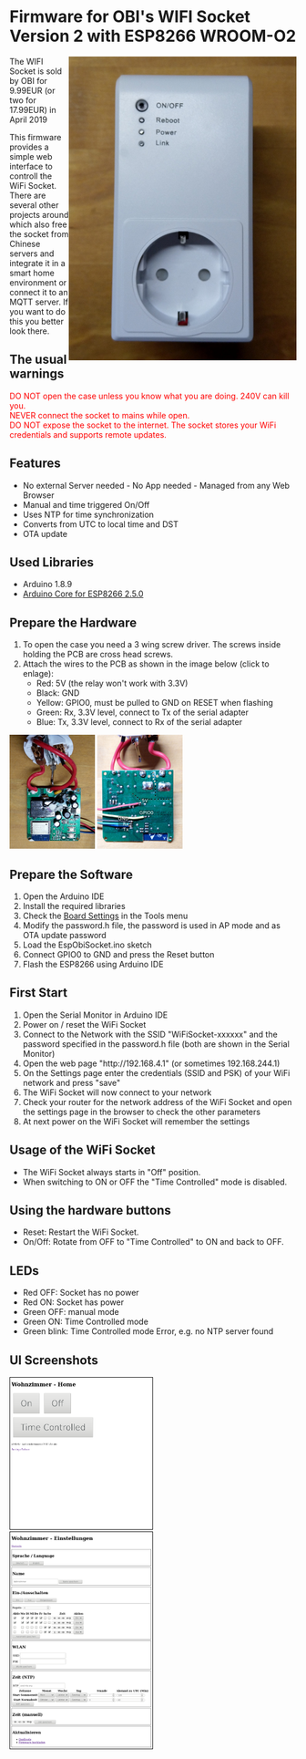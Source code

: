 <h1>Firmware for OBI's WIFI Socket Version 2 with ESP8266 WROOM-O2</h1>

<a href="images/gehaeuse.jpg"><img src="images/gehaeuse.jpg" alt="Gehaeuse" width="400px" align="right"/></a>

<p>The WIFI Socket is sold by OBI for 9.99EUR (or two for 17.99EUR) in April 2019</p>
<p>This firmware provides a simple web interface to controll the WiFi Socket.<br/>There are several other projects around which also free the socket from Chinese servers and integrate it in a smart home environment or connect it to an MQTT server. If you want to do this you better look there.</p>

<h2>The usual warnings</h2>
<p><span style="color: red">DO NOT open the case unless you know what you are doing. 240V can kill you.<br/>
NEVER connect the socket to mains while open.<br/>
DO NOT expose  the socket to the internet. The socket stores your WiFi credentials and supports remote updates.</span></p>

<h2>Features</h2>
<ul>
  <li>No external Server needed - No App needed - Managed from any Web Browser</li>
  <li>Manual and time triggered On/Off</li>
  <li>Uses NTP for time synchronization</li>
  <li>Converts from UTC to local time and DST</li>
  <li>OTA update</li>
</ul>

<h2>Used Libraries</h2>
<ul>
  <li>Arduino 1.8.9</li>
  <li><a href="https://github.com/esp8266/Arduino">Arduino Core for ESP8266 2.5.0</a></li>
</ul>

<h2>Prepare the Hardware</h2>
<ol>
  <li>To open the case you need a 3 wing screw driver. The screws inside holding the PCB are cross head screws.</li>
  <li>Attach the wires to the PCB as shown in the image below (click to enlage):
    <ul>
      <li>Red: 5V (the relay won't work with 3.3V)</li>
      <li>Black: GND</li>
      <li>Yellow: GPIO0, must be pulled to GND on RESET when flashing</li>
      <li>Green: Rx, 3.3V level, connect to Tx of the serial adapter</li>
      <li>Blue: Tx, 3.3V level, connect to Rx of the serial adapter</li>
    </ul>
  </li>
</ol>
<p>
  <a href="images/oben.jpg"><img src="images/oben.jpg" alt="upper side" height="200px"/></a>
  <a href="images/unten.jpg"><img src="images/unten.jpg" alt="lower side" height="200px"/></a>
</p>

<h2>Prepare the Software</h2>
<ol>
  <li>Open the Arduino IDE</li>
  <li>Install the required libraries</li>
  <li>Check the <a href="source/ArduinoSettings.png">Board Settings</a> in the Tools menu</li>
  <li>Modify the password.h file, the password is used in AP mode and as OTA update password</li>
  <li>Load the EspObiSocket.ino sketch</li>
  <li>Connect GPIO0 to GND and press the Reset button</li>
  <li>Flash the ESP8266 using Arduino IDE </li>
</ol>

<h2>First Start</h2>
<ol>
  <li>Open the Serial Monitor in Arduino IDE</li>
  <li>Power on / reset the WiFi Socket</li>
  <li>Connect to the Network with the SSID "WiFiSocket-xxxxxx" and the password specified in the password.h file (both are shown in the Serial Monitor)</li>
  <li>Open the web page "http://192.168.4.1" (or sometimes 192.168.244.1)</li>
  <li>On the Settings page enter the credentials (SSID and PSK) of your WiFi network and press "save"</li>
  <li>The WiFi Socket will now connect to your network</li>
  <li>Check your router for the network address of the WiFi Socket and open the settings page in the browser to check the other parameters</li>
  <li>At next power on the WiFi Socket will remember the settings</li>
</ol>

<h2>Usage of the WiFi Socket</h2>
<ul>
  <li>The WiFi Socket always starts in "Off" position.</li>
  <li>When switching to ON or OFF the "Time Controlled" mode is disabled.</li>
</ul>

<h2>Using the hardware buttons</h2>
<ul>
  <li>Reset: Restart the WiFi Socket.</li>
  <li>On/Off: Rotate from OFF to "Time Controlled" to ON and back to OFF.</li>
</ul>

<h2>LEDs</h2>
<ul>
  <li>Red OFF: Socket has no power</li>
  <li>Red ON: Socket has power</li>
  <li>Green OFF: manual mode</li>
  <li>Green ON: Time Controlled mode</li>
  <li>Green blink: Time Controlled mode Error, e.g. no NTP server found</li>
</ul>

<h2>UI Screenshots</h2>
<p>
<a style="vertical-align: top" href="images/home.png"    ><img src="images/home.png"     alt="home"     width="250" border="1px"/></a>
<a style="vertical-align: top" href="images/settings.png"><img src="images/settings.png" alt="settings" width="250" border="1px"/></a>
</p>
